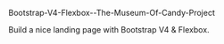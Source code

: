 Bootstrap-V4-Flexbox--The-Museum-Of-Candy-Project

Build a nice landing page with Bootstrap V4 & Flexbox.
